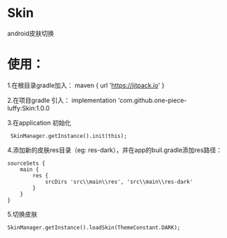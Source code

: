 # Skin
android皮肤切换

# 使用：

1.在根目录gradle加入： maven { url 'https://jitpack.io' }


2.在项目gradle 引入： implementation 'com.github.one-piece-luffy:Skin:1.0.0

3.在application 初始化

     SkinManager.getInstance().init(this);

4.添加新的皮肤res目录（eg: res-dark），并在app的buil.gradle添加res路径：

    sourceSets {
        main {
            res {
                srcDirs 'src\\main\\res', 'src\\main\\res-dark'
            }
        }
    }



5.切换皮肤

    SkinManager.getInstance().loadSkin(ThemeConstant.DARK);













